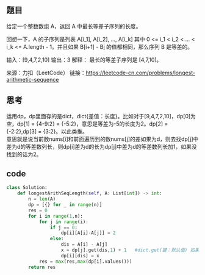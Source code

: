 ## 题目
给定一个整数数组 A，返回 A 中最长等差子序列的长度。

回想一下，A 的子序列是列表 A[i_1], A[i_2], ..., A[i_k] 其中 0 <= i_1 < i_2 < ... < i_k <= A.length - 1。并且如果 B[i+1] - B[i]( 0<=i<B.length-1) 的值都相同，那么序列 B 是等差的。

输入：[9,4,7,2,10]
输出：3
解释：
最长的等差子序列是 [4,7,10]。

来源：力扣（LeetCode）
链接：https://leetcode-cn.com/problems/longest-arithmetic-sequence


## 思考
运用dp，dp里面存的是dict，dict{差值：长度}。比如对于[9,4,7,2,10]，dp[0]为空，dp[1] = {4-9:2} = {-5:2}，意思是等差为-5的长度为2。dp[2] = {-2:2},dp[3] = {3:2}。以此类推。<br/>
意思就是说当前数nums[i]和前面遍历到的数nums[j]的差如果为d，则去找dp[j]中差为d的等差数列长，则dp[i]差为d的长为dp[j]中差为d的等差数列长加1，如果没找到的话为2。

## code
```Python
class Solution:
    def longestArithSeqLength(self, A: List[int]) -> int:
        n = len(A)
        dp = [{} for _ in range(n)]
        res = 0
        for i in range(1,n):
            for j in range(i):
                if j == 0:
                    dp[i][A[i]-A[j]] = 2
                else:
                    dis = A[i] - A[j]
                    x = dp[j].get(dis,1) + 1   #dict.get(键：默认值) 如果找不到该键则赋值默认值
                    dp[i][dis] = x
            res = max(res,max(dp[i].values()))
        return res
```